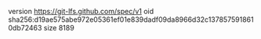 version https://git-lfs.github.com/spec/v1
oid sha256:d19ae575abe972e05361ef01e839dadf09da8966d32c1378575918610db72463
size 8189
